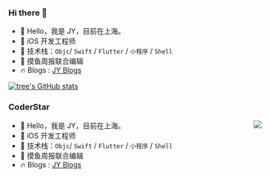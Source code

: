 ### Hi there 👋

- 🔭  Hello，我是 JY，目前在上海。   
- 🌱  iOS 开发工程师
- 👯  技术栈：`Objc`/ `Swift` / `Flutter` / `小程序` / `Shell`
- 🤔  摸鱼周报联合编辑
- 🔥  Blogs : [JY Blogs](https://krystal1110.github.io/)


[![tree's GitHub stats](https://github-readme-stats.vercel.app/api?username=krystal1110&hide=contribs,prs&show_icons=true&theme=algolia)](https://github.com/anuraghazra/github-readme-stats)

 

### CoderStar

<img align="right" src="https://github-readme-stats.vercel.app/api?username=krystal1110&show_icons=true" />

- 🔭  Hello，我是 JY，目前在上海。
- 🌱  iOS 开发工程师
- 👯  技术栈：`Objc`/ `Swift` / `Flutter` / `小程序` / `Shell`
- 🤔  摸鱼周报联合编辑
- 🔥  Blogs : [JY Blogs](https://krystal1110.github.io/)

 
